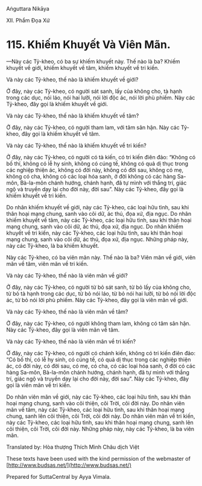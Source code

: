  

Aṅguttara Nikāya

XII. Phẩm Ðọa Xứ

# 115\. Khiếm Khuyết Và Viên Mãn.

—Này các Tỷ-kheo, có ba sự khiếm khuyết này. Thế nào là ba? Khiếm khuyết về giới, khiếm khuyết về tâm, khiếm khuyết về tri kiến.

Và này các Tỷ-kheo, thế nào là khiếm khuyết về giới?

Ở đây, này các Tỷ-kheo, có người sát sanh, lấy của không cho, tà hạnh trong các dục, nói láo, nói hai lưỡi, nói lời độc ác, nói lời phù phiếm. Này các Tỷ-kheo, đây gọi là khiếm khuyết về giới.

Và này các Tỷ-kheo, thế nào là khiếm khuyết về tâm?

Ở đây, này các Tỷ-kheo, có người tham lam, với tâm sân hận. Này các Tỷ-kheo, đây gọi là khiếm khuyết về tâm.

Và này các Tỷ-kheo, thế nào là khiếm khuyết về tri kiến?

Ở đây, này các Tỷ-kheo, có người có tà kiến, có tri kiến điên đảo: “Không có bố thí, không có lễ hy sinh, không có cúng tế, không có quả dị thục trong các nghiệp thiện ác, không có đời này, không có đời sau, không có mẹ, không có cha, không có các loại hóa sanh, ở đời không có các hàng Sa-môn, Bà-la-môn chánh hướng, chánh hạnh, đã tự mình với thắng trí, giác ngộ và truyền dạy lại cho đời này, đời sau”. Này các Tỷ-kheo, đây gọi là khiếm khuyết về tri kiến.

Do nhân khiếm khuyết về giới, này các Tỷ-kheo, các loại hữu tình, sau khi thân hoại mạng chung, sanh vào cõi dữ, ác thú, đọa xứ, địa ngục. Do nhân khiếm khuyết về tâm, này các Tỷ-kheo, các loại hữu tình, sau khi thân hoại mạng chung, sanh vào cõi dữ, ác thú, đọa xứ, địa ngục. Do nhân khiếm khuyết về tri kiến, này các Tỷ-kheo, các loại hữu tình, sau khi thân hoại mạng chung, sanh vào cõi dữ, ác thú, đọa xứ, địa ngục. Những pháp này, này các Tỷ-kheo, là ba khiếm khuyết.

Này các Tỷ-kheo, có ba viên mãn này. Thế nào là ba? Viên mãn về giới, viên mãn về tâm, viên mãn về tri kiến.

Và này các Tỷ-kheo, thế nào là viên mãn về giới?

Ở đây, này các Tỷ-kheo, có người từ bỏ sát sanh, từ bỏ lấy của không cho, từ bỏ tà hạnh trong các dục, từ bỏ nói láo, từ bỏ nói hai lưỡi, từ bỏ nói lời độc ác, từ bỏ nói lời phù phiếm. Này các Tỷ-kheo, đây gọi là viên mãn về giới.

Và này các Tỷ-kheo, thế nào là viên mãn về tâm?

Ở đây, này các Tỷ-kheo, có người không tham lam, không có tâm sân hận. Này các Tỷ-kheo, đây gọi là viên mãn về tâm.

Và này các Tỷ-kheo, thế nào là viên mãn về tri kiến?

Ở đây, này các Tỷ-kheo, có người có chánh kiến, không có tri kiến điên đảo: “Có bố thí, có lễ hy sinh, có cúng tế, có quả dị thục trong các nghiệp thiện ác, có đời này, có đời sau, có mẹ, có cha, có các loại hóa sanh, ở đời có các hàng Sa-môn, Bà-la-môn chánh hướng, chánh hạnh, đã tự mình với thắng trí, giác ngộ và truyền dạy lại cho đời này, đời sau”. Này các Tỷ-kheo, đây gọi là viên mãn về tri kiến.

Do nhân viên mãn về giới, này các Tỷ-kheo, các loại hữu tình, sau khi thân hoại mạng chung, sanh vào cõi thiện, cõi Trời, cõi đời này. Do nhân viên mãn về tâm, này các Tỷ-kheo, các loại hữu tình, sau khi thân hoại mạng chung, sanh lên cõi thiện, cõi Trời, cõi đời này. Do nhân viên mãn về tri kiến, này các Tỷ-kheo, các loại hữu tình, sau khi thân hoại mạng chung, sanh lên cõi thiện, cõi Trời, cõi đời này. Những pháp này, này các Tỷ-kheo, là ba viên mãn.

Translated by: Hòa thượng Thích Minh Châu dịch Việt

These texts have been used with the kind permission of the webmaster of [http://www.budsas.net/](http://www.budsas.net/)

Prepared for SuttaCentral by Ayya Vimala.